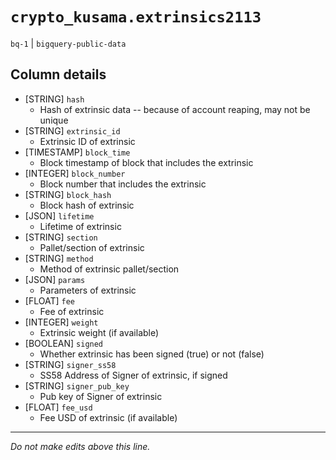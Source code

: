 # `crypto_kusama.extrinsics2113`
`bq-1` | `bigquery-public-data`

## Column details
* [STRING]    `hash`
  - Hash of extrinsic data -- because of account reaping, may not be unique
* [STRING]    `extrinsic_id`
  - Extrinsic ID of extrinsic
* [TIMESTAMP] `block_time`
  - Block timestamp of block that includes the extrinsic
* [INTEGER]   `block_number`
  - Block number that includes the extrinsic
* [STRING]    `block_hash`
  - Block hash of extrinsic
* [JSON]      `lifetime`
  - Lifetime of extrinsic
* [STRING]    `section`
  - Pallet/section of extrinsic
* [STRING]    `method`
  - Method of extrinsic pallet/section
* [JSON]      `params`
  - Parameters of extrinsic
* [FLOAT]     `fee`
  - Fee of extrinsic
* [INTEGER]   `weight`
  - Extrinsic weight (if available)
* [BOOLEAN]   `signed`
  - Whether extrinsic has been signed (true) or not (false)
* [STRING]    `signer_ss58`
  - SS58 Address of Signer of extrinsic, if signed
* [STRING]    `signer_pub_key`
  - Pub key of Signer of extrinsic
* [FLOAT]     `fee_usd`
  - Fee USD of extrinsic (if available)

-------------------------------------------------------------------------------
*Do not make edits above this line.*
